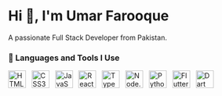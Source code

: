 # Hi 👋, I'm Umar Farooque
A passionate Full Stack Developer from Pakistan.

### 🚀 Languages and Tools I Use

<p align="left">
  <img src="https://cdn.jsdelivr.net/gh/devicons/devicon/icons/html5/html5-original.svg" alt="HTML5" width="36" height="36"/> &nbsp;
  <img src="https://cdn.jsdelivr.net/gh/devicons/devicon/icons/css3/css3-original.svg" alt="CSS3" width="36" height="36"/> &nbsp;
  <img src="https://cdn.jsdelivr.net/gh/devicons/devicon/icons/javascript/javascript-original.svg" alt="JavaScript" width="36" height="36"/> &nbsp;
  <img src="https://cdn.jsdelivr.net/gh/devicons/devicon/icons/react/react-original.svg" alt="React" width="36" height="36"/> &nbsp;
  <img src="https://cdn.jsdelivr.net/gh/devicons/devicon/icons/typescript/typescript-original.svg" alt="TypeScript" width="36" height="36"/> &nbsp;
  <img src="https://cdn.jsdelivr.net/gh/devicons/devicon/icons/nodejs/nodejs-original.svg" alt="Node.js" width="36" height="36"/> &nbsp;
  <img src="https://cdn.jsdelivr.net/gh/devicons/devicon/icons/python/python-original.svg" alt="Python" width="36" height="36"/> &nbsp;
  <img src="https://cdn.jsdelivr.net/gh/devicons/devicon/icons/flutter/flutter-original.svg" alt="Flutter" width="36" height="36"/> &nbsp;
  <img src="https://cdn.jsdelivr.net/gh/devicons/devicon/icons/dart/dart-original.svg" alt="Dart" width="36" height="36"/>
</p>
